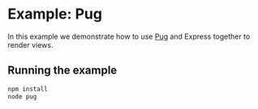 # Example: Pug

In this example we demonstrate how to use [Pug](https://pugjs.org) and Express together to render views.

## Running the example

```bash
npm install
node pug
```
